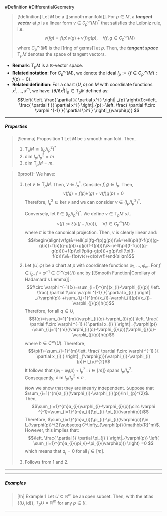 #Definition #DifferentialGeometry 

> [!definition]
> Let $M$ be a [[smooth manifold]]. For $p\in M$, a ***tangent vector*** at $p$ is a linear form $v\in C^\infty_{p}(M)^{*}$ that satisfies the Leibniz rule, i.e. $$v(fg)=f(p)v(g)+v(f)g(p),\quad \forall f,g\in C^\infty_{p}(M)$$where $C^\infty_{p}(M)$ is the [[ring of germs]] at $p$. Then, the ***tangent space*** $\text{T}_{p}M$ denotes the space of tangent vectors.
- **Remark**: $\text{T}_{p}M$ is a $\mathbb{R}$-vector space.
- **Related notation**: For $C^\infty_{p}(M)$, we denote the ideal $I_{p}:=\{f\in C_{p}^\infty(M):f(p)=0  \}$.
- **Related definition**: For a chart $(U,\varphi)$ on $M$ with coordinate functions $x^1,\dots,x^m$, we have: $(\partial/\partial x^i)|_{p}\in \text{T}_{p}M$ defined as: $$\left( \left. \frac{ \partial  }{ \partial x^i } \right| _{p} \right)(f):=\left. \frac{ \partial f  }{ \partial x^i } \right|_{p}:=\left. \frac{ \partial f\circ \varphi ^{-1}  }{ \partial \pi^i }  \right|_{\varphi(p)}  $$
---
##### Properties

> [!lemma] Proposition 1
> Let $M$ be a smooth manifold. Then, 
> 1. $\text{T}_{p}M\cong (I_{p}/ I_{p}^{2})^{*}$
> 2. $\text{dim} \ I_{p}/ I_{p}^{2}=m$
> 3. $\text{dim T}_{p}M=m$.

> [!proof]-
> We have: 
> 1. Let $v\in \text{T}_{p}M$. Then, $v\in I_{p}^{*}$. Consider $f,g\in I_{p}$. Then, $$v(fg)=f(p)v(g)+v(f)g(p)=0$$Therefore, $I_{p}^{2}\subseteq \text{ker }v$ and we can consider $v\in (I_{p}/ I_{p}^{2})^{*}$.
>    
>    Conversely, let $\ell\in(I_{p}/ I_{p}^{2})^{*}$. We define $v\in \text{T}_{p}M$ s.t. $$v(f):=\ell(\pi(f-f(p))),\quad \forall f\in C^\infty_{p}(M)$$where $\pi$ is the canonical projection. Then, $v$ is clearly linear and: $$\begin{align}v(fg)&=\ell(\pi(fg-f(p)g(p)))\\&=\ell(\pi((f-f(p))(g-g(p))+f(p)(g-g(p))+g(p)(f-f(p))))\\&=\ell(\pi((f-f(p))(g-g(p))))+f(p)\ell(\pi(g-g(p)))+g(p)\ell(\pi(f-f(p)))\\&=f(p)v(g)+g(p)v(f)\end{align}$$
>  2. Let $(U,\varphi)$ be a chart at $p$ with coordinate functions $\varphi_{1},\dots,\varphi_{m}$. For $f\in I_{p}$, $f\circ\varphi ^{-1}\in C^\infty(\varphi(U))$ and by [[Smooth Function|Corollary of Hadamard's Lemma]]: $$f\circ \varphi ^{-1}(x)=\sum_{i=1}^{m}(x_{i}-\varphi_{i}(p)) \left. \frac{ \partial f\circ \varphi ^{-1} }{ \partial x_{i} }  \right| _{\varphi(p)} +\sum_{i,j=1}^{m}(x_{i}-\varphi_{i}(p))(x_{j}-\varphi_{j}(p))h(x)$$Therefore, for all $q\in U$, $$f(q)=\sum_{i=1}^{m}(\varphi_{i}(q)-\varphi_{i}(p)) \left. \frac{ \partial f\circ \varphi ^{-1} }{ \partial x_{i} }  \right| _{\varphi(p)} +\sum_{i,j=1}^{m}(\varphi_{i}(q)-\varphi_{i}(p))(\varphi_{j}(q)-\varphi_{j}(p))h(q)$$where $h\in C^\infty(U)$. Therefore, $$\pi(f)=\sum_{i=1}^{m}\left. \frac{ \partial f\circ \varphi ^{-1} }{ \partial x_{i} }  \right| _{\varphi(p)}(\varphi_{i}-\varphi_{i}(p))+I_{p}^{2}$$It follows that $\{ \varphi_{i}-\varphi_{i}(p)+I^{2}_{p}: i\in [m] \}$ spans $I_{p} / I_{p}^{2}$. Consequently, $\text{dim }I_{p} / I_{p}^{2}\leq m$. 
>     
>     Now we show that they are linearly independent. Suppose that $\sum_{i=1}^{m}a_{i}(\varphi_{i}-\varphi_{i}(p))\in I_{p}^{2}$. Then, $$\sum_{i=1}^{m}a_{i}(\varphi_{i}-\varphi_{i}(p))\circ \varphi ^{-1}=\sum_{i=1}^{m}a_{i}(\pi_{i}-\pi_{i}(\varphi(p)))$$Therefore, $\sum_{i=1}^{m}a_{i}(\pi_{i}-\pi_{i}(\varphi(p)))\in I_{\varphi(p)}^{2}\subseteq C^\infty_{\varphi(p)}(\mathbb{R}^m)$. However, this implies that: $$\left. \frac{ \partial  }{ \partial \pi_{j} } \right|_{\varphi(p)} \left( \sum_{i=1}^{m}a_{i}(\pi_{i}-\pi_{i}(\varphi(p))) \right) =0 $$which means that $a_{j}=0$ for all $j\in [m]$. 
>  3. Follows from 1 and 2.
---

---
##### Examples
> [!h] Example 1
> Let $U\subseteq \mathbb{R}^m$ be an open subset. Then, with the atlas $\{ (U,\text{id}) \}$, $\text{T}_{p}U=\mathbb{R}^m$ for any $p\in U$.
---

